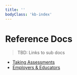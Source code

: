 ```yaml
---
title: ''
bodyClass: 'kb-index'
---
```

# Reference Docs

> TBD: Links to sub docs

* [Taking Assessments](/kb/assess)
* [Employers & Educators](/kb/hire)
